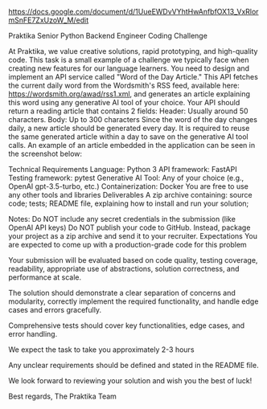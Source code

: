 https://docs.google.com/document/d/1UueEWDvVYhtHwAnfbfOX13_VxRlormSnFE7ZxUzoW_M/edit

Praktika Senior Python Backend Engineer Coding Challenge

At Praktika, we value creative solutions, rapid prototyping, and high-quality code. This task is a small example of a challenge we typically face when creating new features for our language learners.
You need to design and implement an API service called "Word of the Day Article." This API fetches the current daily word from the Wordsmith's RSS feed, available here: https://wordsmith.org/awad/rss1.xml, and generates an article explaining this word using any generative AI tool of your choice. Your API should return a reading article that contains 2 fields:
Header: Usually around 50 characters.
Body: Up to 300 characters
Since the word of the day changes daily, a new article should be generated every day. It is required to reuse the same generated article within a day to save on the generative AI tool calls.
An example of an article embedded in the application can be seen in the screenshot below:

Technical Requirements
Language: Python 3
API framework: FastAPI
Testing framework: pytest
Generative AI Tool: Any of your choice (e.g., OpenAI gpt-3.5-turbo, etc.)
Containerization: Docker
You are free to use any other tools and libraries
Deliverables
A zip archive containing:
source code;
tests;
README file, explaining how to install and run your solution;

Notes:
Do NOT include any secret credentials in the submission (like OpenAI API keys)
Do NOT publish your code to GitHub. Instead, package your project as a zip archive and send it to your recruiter.
Expectations
You are expected to come up with a production-grade code for this problem

Your submission will be evaluated based on code quality, testing coverage, readability, appropriate use of abstractions, solution correctness, and performance at scale.

The solution should demonstrate a clear separation of concerns and modularity, correctly implement the required functionality, and handle edge cases and errors gracefully.

Comprehensive tests should cover key functionalities, edge cases, and error handling.

We expect the task to take you approximately 2-3 hours

Any unclear requirements should be defined and stated in the README file.

We look forward to reviewing your solution and wish you the best of luck!

Best regards,
The Praktika Team
